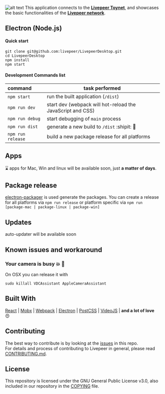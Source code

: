 ![alt text](https://github.com/buildog/LivepeerDesktop/raw/release/react/resources/github/logoWithPunchline.png)
This application connects to the **[Livepeer Toynet](https://github.com/livepeer/wiki/wiki/Toynet)**, and showcases the basic functionalities of the **[Livepeer network](https://livepeer.org)**.

## Electron (Node.js)

#### Quick start

```
git clone git@github.com:livepeer/LivepeerDesktop.git
cd LivepeerDesktop
npm install
npm start
```

#### Development Commands list

| command  | task performed  |
|:-----------| -----------|
| `npm start`   | run the built application (`/dist`) |
| `npm run dev` | start dev (webpack will hot-reload the JavaScript and CSS) |
| `npm run debug` | start debugging of `main` process
| `npm run dist` | generate a new build to `/dist` :shipit: 🎉 |
| `npm run release` | build a new package release for all platforms |


## Apps
:hourglass:  apps for Mac, Win and linux will be available soon, just **a matter of days**.

## Package release

[electron-packager](https://github.com/electron-userland/electron-packager) is used generate the packages. You can create a release for all platforms via `npm run release` or platform specific via `npm run [package-mac | package-linux | package-win]`

## Updates

auto-updater will be available soon


## Known issues and workaround

### Your camera is busy :collision: :movie_camera:
On OSX you can release it with  
```
sudo killall VDCAssistant AppleCameraAssistant
```


## Built With
[React](https://facebook.github.io/react/) |
[Mobx](https://github.com/mobxjs/mobx) |
[Webpack](https://webpack.github.io/)  |
[Electron](https://github.com/electron/electron)  |
[PostCSS](https://github.com/postcss/postcss)  |
[VideoJS](http://videojs.com)  | **and a lot of love** 😍


## Contributing
The best way to contribute is by looking at the [issues](https://github.com/livepeer/LivepeerDesktop/issues) in this repo.  
For details and process of contributing to Livepeer in general, please read [CONTRIBUTING.md](https://github.com/livepeer/wiki/blob/master/CONTRIBUTING.md).

## License
This repository is licensed under the GNU General Public License v3.0, also included in our repository in the [COPYING](https://github.com/livepeer/LivepeerDesktop/blob/master/LICENSE) file.
